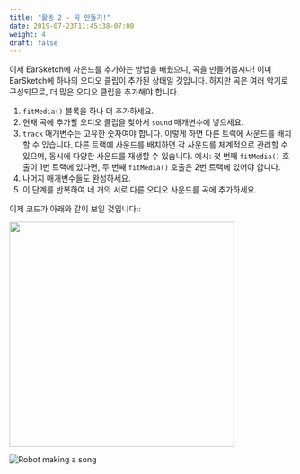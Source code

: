 ```yaml
---
title: "활동 2 - 곡 만들기!"
date: 2019-07-23T11:45:38-07:00
weight: 4
draft: false
---
```


이제 EarSketch에 사운드를 추가하는 방법을 배웠으니, 곡을 만들어봅시다! 이미 EarSketch에 하나의 오디오 클립이 추가된 상태일 것입니다. 하지만 곡은 여러 악기로 구성되므로, 더 많은 오디오 클립을 추가해야 합니다.

1. `fitMedia()` 블록을 하나 더 추가하세요.
2. 현재 곡에 추가할 오디오 클립을 찾아서 `sound` 매개변수에 넣으세요.
3. `track` 매개변수는 고유한 숫자여야 합니다. 이렇게 하면 다른 트랙에 사운드를 배치할 수 있습니다. 다른 트랙에 사운드를 배치하면 각 사운드를 체계적으로 관리할 수 있으며, 동시에 다양한 사운드를 재생할 수 있습니다. 예시: 첫 번째 `fitMedia()` 호출이 1번 트랙에 있다면, 두 번째 `fitMedia()` 호출은 2번 트랙에 있어야 합니다.
4. 나머지 매개변수들도 완성하세요.
5. 이 단계를 반복하여 네 개의 서로 다른 오디오 사운드를 곡에 추가하세요.

이제 코드가 아래와 같이 보일 것입니다::

<img src="../img/screenshot-fit-media-2.png" height="400"/>

![Robot making a song](https://media.giphy.com/media/9RJRzvIuKGrL3tAchc/giphy.gif)